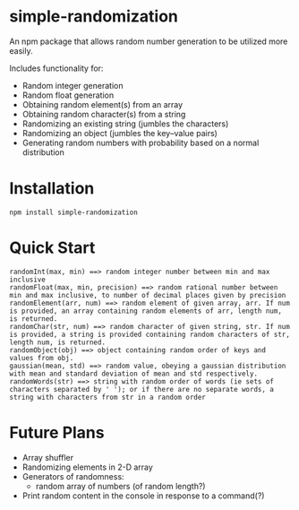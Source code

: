 # simple-randomization

An npm package that allows random number generation to be utilized more easily.

Includes functionality for:

- Random integer generation
- Random float generation
- Obtaining random element(s) from an array
- Obtaining random character(s) from a string
- Randomizing an existing string (jumbles the characters)
- Randomizing an object (jumbles the key–value pairs)
- Generating random numbers with probability based on a normal distribution

# Installation

`npm install simple-randomization`

# Quick Start

```
randomInt(max, min) ==> random integer number between min and max inclusive
randomFloat(max, min, precision) ==> random rational number between min and max inclusive, to number of decimal places given by precision
randomElement(arr, num) ==> random element of given array, arr. If num is provided, an array containing random elements of arr, length num, is returned.
randomChar(str, num) ==> random character of given string, str. If num is provided, a string is provided containing random characters of str, length num, is returned.
randomObject(obj) ==> object containing random order of keys and values from obj.
gaussian(mean, std) ==> random value, obeying a gaussian distribution with mean and standard deviation of mean and std respectively.
randomWords(str) ==> string with random order of words (ie sets of characters separated by ' '); or if there are no separate words, a string with characters from str in a random order
```

# Future Plans

- Array shuffler
- Randomizing elements in 2-D array
- Generators of randomness:
  - random array of numbers (of random length?)
- Print random content in the console in response to a command(?)
